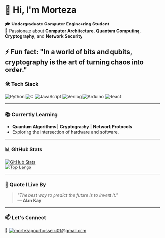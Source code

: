 
<!--
**mortezapourhoseini/mortezapourhoseini** is a ✨ _special_ ✨ repository because its `README.md` (this file) appears on your GitHub profile.

Here are some ideas to get you started:

- 🔭 I’m currently working on ...
- 🌱 I’m currently learning ...
- 👯 I’m looking to collaborate on ...
- 🤔 I’m looking for help with ...
- 💬 Ask me about ...
- 📫 How to reach me: ...
- 😄 Pronouns: ...
- ⚡ Fun fact: ...
-->
# 👋 Hi, I'm Morteza

🎓 **Undergraduate Computer Engineering Student**  
🌱 Passionate about **Computer Architecture**, **Quantum Computing**, **Cryptography**, and **Network Security**

⚡ Fun fact: "In a world of bits and qubits, cryptography is the art of turning chaos into order."
---

### 🛠️ Tech Stack

![Python](https://img.shields.io/badge/-Python-3776AB?logo=python&logoColor=white)
![C](https://img.shields.io/badge/-C-A8B9CC?logo=c&logoColor=black)
![JavaScript](https://img.shields.io/badge/-JavaScript-F7DF1E?logo=javascript&logoColor=black)
![Verilog](https://img.shields.io/badge/-Verilog-FF0000?logo=verilog&logoColor=white)
![Arduino](https://img.shields.io/badge/-Arduino-00979D?logo=arduino&logoColor=white)
![React](https://img.shields.io/badge/-React-61DAFB?logo=react&logoColor=black)

---

### 📚 Currently Learning
- **Quantum Algorithms** | **Cryptography** | **Network Protocols**  
- Exploring the intersection of hardware and software.

---

### 📊 GitHub Stats

[![GitHub Stats](https://github-readme-stats.vercel.app/api?username=mortezapourhoseini&show_icons=true&theme=minimal)](https://github.com/mortezapourhoseini)  
[![Top Langs](https://github-readme-stats.vercel.app/api/top-langs/?username=mortezapourhoseini&layout=compact&theme=minimal)](https://github.com/mortezapourhoseini)

---

### 💬 Quote I Live By  
> *"The best way to predict the future is to invent it."*  
> **— Alan Kay** 

---

### 📫 Let's Connect  
🔗 [![mortezapourhosseini01@gmail.com](https://img.shields.io/badge/Email-D14836?logo=gmail&logoColor=white)](mailto:your.email@example.com)  
